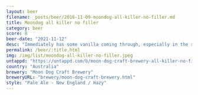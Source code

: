 ```yaml
---
layout: beer
filename: _posts/beer/2016-11-09-moondog-all-killer-no-filler.md
title: Moondog all killer no filler
category: beer
score: 8
beer-date: "2021-11-12"
desc: "Immediately has some vanilla coming through, especially in the smell, more than I would have expected. Behind that it’s got a good creamy mouthfeel. Easy drinking with lots of flavours"
permalink: /beer/:title.html
img: /img/list/moondog-all-killer-no-filler.jpeg
untappd: "https://untappd.com/b/moon-dog-craft-brewery-all-killer-no-filler/4303158"
country: "Australia"
brewery: "Moon Dog Craft Brewery"
breweryURL: "brewery/moon-dog-craft-brewery.html"
style: "Pale Ale - New England / Hazy"
---
```

